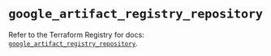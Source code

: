 # `google_artifact_registry_repository`

Refer to the Terraform Registry for docs: [`google_artifact_registry_repository`](https://registry.terraform.io/providers/hashicorp/google/6.41.0/docs/resources/artifact_registry_repository).
